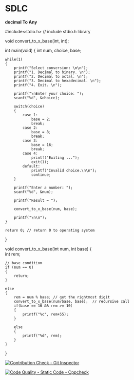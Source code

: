 # SDLC

**decimal To Any**

#include<stdio.h> // include stdio.h library

void convert_to_x_base(int, int);

int main(void)
{
    int num, choice, base;

    while(1)
    {
        printf("Select conversion: \n\n");
        printf("1. Decimal to binary. \n");
        printf("2. Decimal to octal. \n");
        printf("3. Decimal to hexadecimal. \n");              
        printf("4. Exit. \n");

        printf("\nEnter your choice: ");
        scanf("%d", &choice);

        switch(choice)
        {
            case 1:
                base = 2;
                break;
            case 2:
                base = 8;
                break;              
            case 3:
                base = 16;
                break;
            case 4:
                printf("Exiting ...");
                exit(1);
            default:
                printf("Invalid choice.\n\n");
                continue;
        }

        printf("Enter a number: ");
        scanf("%d", &num);

        printf("Result = ");

        convert_to_x_base(num, base);

        printf("\n\n");
    }        

    return 0; // return 0 to operating system
}

void convert_to_x_base(int num, int base)
{    
    int rem;

    // base condition
    if (num == 0)
    {
        return;
    }

    else
    {
        rem = num % base; // get the rightmost digit        
        convert_to_x_base(num/base, base);  // recursive call        
        if(base == 16 && rem >= 10)
        {
            printf("%c", rem+55);
        }

        else
        {
            printf("%d", rem);
        }
    }

}

[![Contribution Check - Git Inspector](https://github.com/99003761/SDLC/actions/workflows/git.yml/badge.svg)](https://github.com/99003761/SDLC/actions/workflows/git.yml)


[![Code Quality - Static Code - Cppcheck](https://github.com/99003761/SDLC/actions/workflows/cppcheck.yml/badge.svg)](https://github.com/99003761/SDLC/actions/workflows/cppcheck.yml)
